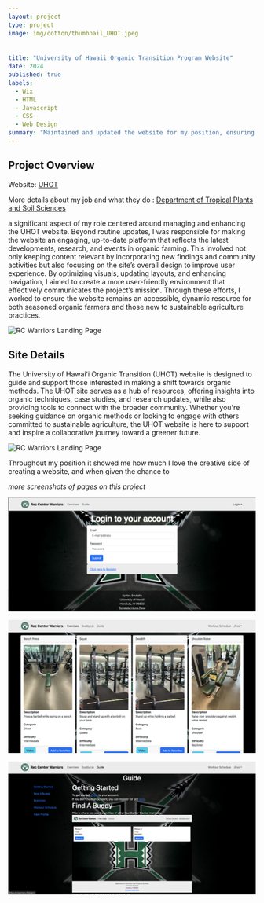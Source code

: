 ```yaml
---
layout: project
type: project
image: img/cotton/thumbnail_UHOT.jpeg


title: "University of Hawaii Organic Transition Program Website"
date: 2024
published: true
labels:
  - Wix
  - HTML
  - Javascript
  - CSS
  - Web Design
summary: "Maintained and updated the website for my position, ensuring consistent content updates, improved user experience, and alignment with project goals."
---
```


## Project Overview

Website: <a href = "https://www.uhot.org/">UHOT</a>

More details about my job and what they do : <a href="https://manoa.hawaii.edu/ctahr/tpss/"> Department of Tropical Plants and Soil Sciences </a>



a significant aspect of my role centered around managing and enhancing the UHOT website. Beyond routine updates, I was responsible for making the website an engaging, up-to-date platform that reflects the latest developments, research, and events in organic farming. This involved not only keeping content relevant by incorporating new findings and community activities but also focusing on the site’s overall design to improve user experience. By optimizing visuals, updating layouts, and enhancing navigation, I aimed to create a more user-friendly environment that effectively communicates the project’s mission. Through these efforts, I worked to ensure the website remains an accessible, dynamic resource for both seasoned organic farmers and those new to sustainable agriculture practices.



<img src="../img/uhot-resourcespage.png" alt="RC Warriors Landing Page" width=599>



## Site Details

The University of Hawaiʻi Organic Transition (UHOT) website is designed to guide and support those interested in making a shift towards organic methods. The UHOT site serves as a hub of resources, offering insights into organic techniques, case studies, and research updates, while also providing tools to connect with the broader community. Whether you're seeking guidance on organic methods or looking to engage with others committed to sustainable agriculture, the UHOT website is here to support and inspire a collaborative journey toward a greener future.


<img src="../img/uhot-homepage.png" alt="RC Warriors Landing Page" >


Throughout my position it showed me how much I love the creative side of creating a website, and when given the chance to

*more screenshots of pages on this project*

<img src="../img/rcwarriors-signin-page.png" alt="RC Warriors Landing Page" width="599">



<p><img src="../img/cotton/exercises-page.png" alt = "RC Warriors Exercises Page" width="599"></p>

<p><img src="../img/cotton/guide-page.png" alt = "RC Warriors guide page" width="599"></p>

